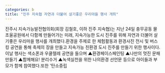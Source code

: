 ```yaml
---
categories: b
title: "진주 지속협 자연과 더불어 살기좋은 우리마을 행사 개최"
---
```

진주시 지속가능발전협의회(회장 김철호, 이하 진주 지속협)는 지난 24일 충무공동 물초울공원에서 다함께 만들어가는 미래, 지속가능한 도시 진주를 위해 자연과 더불어 살기좋은 우리마을 행사를 개최했다.환경을 주제로 한 체험활동과 환경사진 전시 및 버스킹 공연을 통해 축제의 장을 만들고 지속가능 친환경 도시 진주를 만들기 위한 행사이다.이날 행사는 색소폰과 우쿨렐레 공연을 들으며 ▲환경페이스페인팅 ▲나만의 멋진 문패만들기 ▲함께해요! 분리수거 ▲녹색실천을 위한 나의환경 선언문 등으로 아이들과 부모가 함께 참여했다.또한 &#39;탄소중립